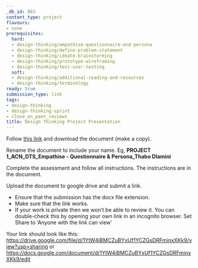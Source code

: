 ```yaml
---
_db_id: 863
content_type: project
flavours:
- none
prerequisites:
  hard:
  - design-thinking/empathise-questionnaire-and-persona
  - design-thinking/define-problem-statement
  - design-thinking/ideate-brainstorming
  - design-thinking/prototype-wireframing
  - design-thinking/test-user-testing
  soft:
  - design-thinking/additional-reading-and-resources
  - design-thinking/terminology
ready: true
submission_type: link
tags:
- design-thinking
- design-thinking-sprint
- close_on_peer_reviews
title: Design Thinking Project Presentation
---
```

Follow [this link](https://docs.google.com/document/d/1C-5CC_tDmcItoZohcc8zq-B4LZrbBDKt2uQcT92FHDQ/edit#) and download the document (make a copy).

Rename the document to include your name. Eg, **PROJECT 1_ACN_DTS_Empathise - Questionnaire & Persona_Thabo Dlamini**

Complete the assessment and follow all instructions. The instructions are in the document.

Upload the document to google drive and submit a link. 

- Ensure that the submission has the docx file extension. 
- Make sure that the link works. 
- If your work is private then we won’t be able to review it. You can double-check this by opening your own link in an incognito browser. Set Share to ‘Anyone with the link can view’

Your link should look like this: https://drive.google.com/file/d/1YtW4iBMCZuBYxUf1YCZGsDRFminxXKk9/view?usp=sharing or https://docs.google.com/document/d/1YtW4iBMCZuBYxUf1YCZGsDRFminxXKk9/edit
